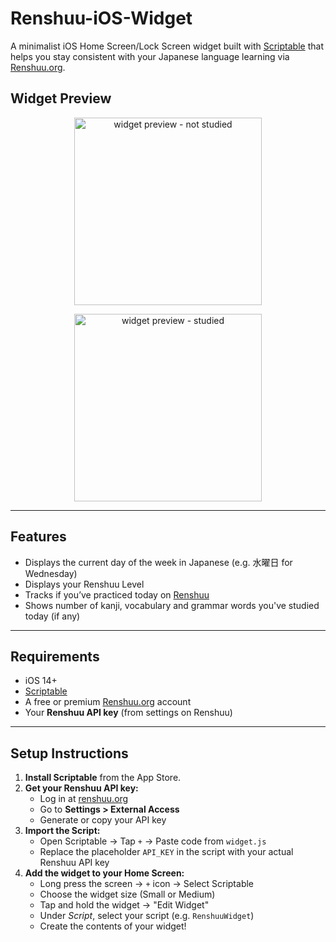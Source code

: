 # Renshuu-iOS-Widget
A minimalist iOS Home Screen/Lock Screen widget built with [Scriptable](https://scriptable.app) that helps you stay consistent with your Japanese language learning via [Renshuu.org](https://www.renshuu.org/).

## Widget Preview

<p align="center">
  <img src="assets/preview.png" alt="widget preview - not studied" width="300" />
</p>
<p align="center">
  <img src="assets/preview.png" alt="widget preview - studied" width="300" />
</p> 

---

## Features

- Displays the current day of the week in Japanese (e.g. 水曜日 for Wednesday)
- Displays your Renshuu Level
- Tracks if you’ve practiced today on [Renshuu](https://www.renshuu.org/)
- Shows number of kanji, vocabulary and grammar words you've studied today (if any)

---

## Requirements

- iOS 14+
- [Scriptable](https://apps.apple.com/app/scriptable/id1405459188)
- A free or premium [Renshuu.org](https://www.renshuu.org/) account
- Your **Renshuu API key** (from settings on Renshuu)

---

## Setup Instructions

1. **Install Scriptable** from the App Store.
2. **Get your Renshuu API key:**
   - Log in at [renshuu.org](https://www.renshuu.org)
   - Go to **Settings > External Access**
   - Generate or copy your API key
3. **Import the Script:**
   - Open Scriptable → Tap `+` → Paste code from `widget.js`
   - Replace the placeholder `API_KEY` in the script with your actual Renshuu API key
4. **Add the widget to your Home Screen:**
   - Long press the screen → `+` icon → Select Scriptable
   - Choose the widget size (Small or Medium)
   - Tap and hold the widget → "Edit Widget"
   - Under *Script*, select your script (e.g. `RenshuuWidget`)
   - Create the contents of your widget!
  
